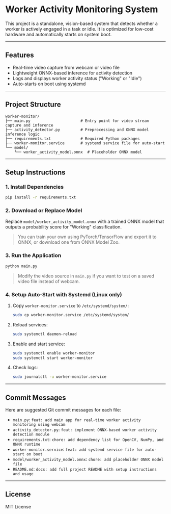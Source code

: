 # Worker Activity Monitoring System

This project is a standalone, vision-based system that detects whether a worker is actively engaged in a task or idle. It is optimized for low-cost hardware and automatically starts on system boot.

---

## Features

- Real-time video capture from webcam or video file
- Lightweight ONNX-based inference for activity detection
- Logs and displays worker activity status ("Working" or "Idle")
- Auto-starts on boot using systemd

---

## Project Structure

```
worker-monitor/
├── main.py                      # Entry point for video stream capture and inference
├── activity_detector.py         # Preprocessing and ONNX model inference logic
├── requirements.txt             # Required Python packages
├── worker-monitor.service       # systemd service file for auto-start
└── model/
    └── worker_activity_model.onnx  # Placeholder ONNX model
```

---

## Setup Instructions

### 1. Install Dependencies

```bash
pip install -r requirements.txt
```

### 2. Download or Replace Model

Replace `model/worker_activity_model.onnx` with a trained ONNX model that outputs a probability score for "Working" classification.

> You can train your own using PyTorch/TensorFlow and export it to ONNX, or download one from ONNX Model Zoo.

### 3. Run the Application

```bash
python main.py
```

> Modify the video source in `main.py` if you want to test on a saved video file instead of webcam.

### 4. Setup Auto-Start with Systemd (Linux only)

1. Copy `worker-monitor.service` to `/etc/systemd/system/`:
   ```bash
   sudo cp worker-monitor.service /etc/systemd/system/
   ```

2. Reload services:
   ```bash
   sudo systemctl daemon-reload
   ```

3. Enable and start service:
   ```bash
   sudo systemctl enable worker-monitor
   sudo systemctl start worker-monitor
   ```

4. Check logs:
   ```bash
   sudo journalctl -u worker-monitor.service
   ```

---

## Commit Messages

Here are suggested Git commit messages for each file:

- `main.py`: `feat: add main app for real-time worker activity monitoring using webcam`
- `activity_detector.py`: `feat: implement ONNX-based worker activity detection module`
- `requirements.txt`: `chore: add dependency list for OpenCV, NumPy, and ONNX runtime`
- `worker-monitor.service`: `feat: add systemd service file for auto-start on boot`
- `model/worker_activity_model.onnx`: `chore: add placeholder ONNX model file`
- `README.md`: `docs: add full project README with setup instructions and usage`

---

## License

MIT License
